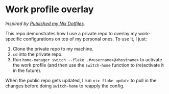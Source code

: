 # Work profile overlay

_Inspired by [Published my Nix Dotfiles](https://www.chrisportela.com/posts/published-nix-dotfiles/)._

This repo demonstrates how I use a private repo to overlay my work-specific configurations on top of my personal ones. To use it, I just:
1. Clone the private repo to my machine.
2. `cd` into the private repo.
3. Run `home-manager switch --flake .#<username>@<hostname>` to activate the work profile (and then use the `switch-home` function to (re)activate it in the future).

When the public repo gets updated, I run `nix flake update` to pull in the changes before doing `switch-home` to reapply the config.